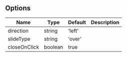 ## Options

| Name               | Type    | Default     | Description |
|--------------------|---------|-------------|-------------|
| direction          | string  | 'left'      |             |
| slideType          | string  | 'over'      |             |
| closeOnClick       | boolean | true        |             |
